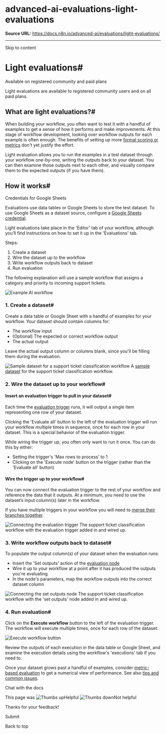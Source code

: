# advanced-ai-evaluations-light-evaluations

**Source URL:** https://docs.n8n.io/advanced-ai/evaluations/light-evaluations/

---

Skip to content 

[ ](https://github.com/n8n-io/n8n-docs/edit/main/docs/advanced-ai/evaluations/light-evaluations.md "Edit this page")

# Light evaluations#

Available on registered community and paid plans

Light evaluations are available to registered community users and on all paid plans.

## What are light evaluations?#

When building your workflow, you often want to test it with a handful of examples to get a sense of how it performs and make improvements. At this stage of workflow development, looking over workflow outputs for each example is often enough. The benefits of setting up more [formal scoring or metrics](../metric-based-evaluations/) don't yet justify the effort.

Light evaluation allows you to run the examples in a test dataset through your workflow one-by-one, writing the outputs back to your dataset. You can then examine those outputs next to each other, and visually compare them to the expected outputs (if you have them).

## How it works#

Credentials for Google Sheets

Evaluations use data tables or Google Sheets to store the test dataset. To use Google Sheets as a dataset source, configure a [Google Sheets credential](../../../integrations/builtin/credentials/google/).

Light evaluations take place in the 'Editor' tab of your workflow, although you’ll find instructions on how to set it up in the 'Evaluations' tab.

Steps:

  1. Create a dataset
  2. Wire the dataset up to the workflow
  3. Write workflow outputs back to dataset
  4. Run evaluation



The following explanation will use a sample workflow that assigns a category and priority to incoming support tickets.

![Example AI workflow ](../../../_images/advanced-ai/evaluations/example-ai-workflow.png)

### 1\. Create a dataset#

Create a data table or Google Sheet with a handful of examples for your workflow. Your dataset should contain columns for:

  * The workflow input
  * (Optional) The expected or correct workflow output
  * The actual output



Leave the actual output column or columns blank, since you'll be filling them during the evaluation.

![Sample dataset for a support ticket classification workflow](../../../_images/advanced-ai/evaluations/sample-dataset.png) A [sample dataset](https://docs.google.com/spreadsheets/d/1uuPS5cHtSNZ6HNLOi75A2m8nVWZrdBZ_Ivf58osDAS8/edit?gid=294497137#gid=294497137) for the support ticket classification workflow.

### 2\. Wire the dataset up to your workflow#

#### Insert an evaluation trigger to pull in your dataset#

Each time the [evaluation trigger](../../../integrations/builtin/core-nodes/n8n-nodes-base.evaluationtrigger/) runs, it will output a single item representing one row of your dataset.

Clicking the 'Evaluate all' button to the left of the evaluation trigger will run your workflow multiple times in sequence, once for each row in your dataset. This is a special behavior of the evaluation trigger.

While wiring the trigger up, you often only want to run it once. You can do this by either:

  * Setting the trigger's 'Max rows to process' to 1
  * Clicking on the 'Execute node' button on the trigger (rather than the 'Evaluate all' button)



#### Wire the trigger up to your workflow#

You can now connect the evaluation trigger to the rest of your workflow and reference the data that it outputs. At a minimum, you need to use the dataset’s input column(s) later in the workflow.

If you have multiple triggers in your workflow you will need to [merge their branches together](../tips-and-common-issues/#combining-multiple-triggers).

![Connecting the evaluation trigger](../../../_images/advanced-ai/evaluations/connecting-evaluation-trigger.png) The support ticket classification workflow with the evaluation trigger added in and wired up.

### 3\. Write workflow outputs back to dataset#

To populate the output column(s) of your dataset when the evaluation runs:

  * Insert the 'Set outputs' action of the [evaluation node](../../../integrations/builtin/core-nodes/n8n-nodes-base.evaluation/)
  * Wire it up to your workflow at a point after it has produced the outputs you're evaluating
  * In the node's parameters, map the workflow outputs into the correct dataset column

![Connecting the set outputs node](../../../_images/advanced-ai/evaluations/connecting-set-outputs-node.png) The support ticket classification workflow with the 'set outputs' node added in and wired up.

### 4\. Run evaluation#

Click on the **Execute workflow** button to the left of the evaluation trigger. The workflow will execute multiple times, once for each row of the dataset:

![Execute workflow button](../../../_images/advanced-ai/evaluations/execute-workflow-button.png)

Review the outputs of each execution in the data table or Google Sheet, and examine the execution details using the workflow's 'executions' tab if you need to.

Once your dataset grows past a handful of examples, consider [metric-based evaluation](../metric-based-evaluations/) to get a numerical view of performance. See also [tips and common issues](../tips-and-common-issues/).

Chat with the docs

This page was ![Thumbs up](/_images/assets/thumb_up.png)Helpful  ![Thumbs down](/_images/assets/thumb_down.png)Not helpful 

Thanks for your feedback! 

Submit 

Back to top